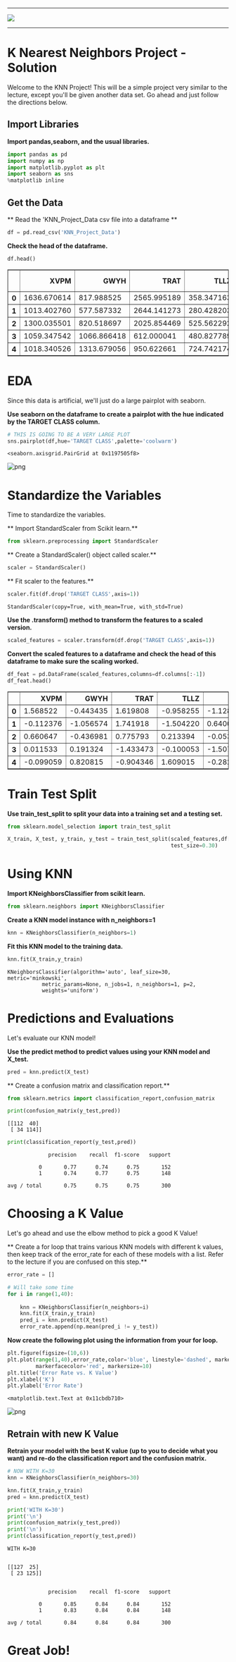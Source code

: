
___

<a href='http://www.pieriandata.com'> <img src='../Pierian_Data_Logo.png' /></a>
___

# K Nearest Neighbors Project - Solution

Welcome to the KNN Project! This will be a simple project very similar to the lecture, except you'll be given another data set. Go ahead and just follow the directions below.
## Import Libraries
**Import pandas,seaborn, and the usual libraries.**


```python
import pandas as pd
import numpy as np
import matplotlib.pyplot as plt
import seaborn as sns
%matplotlib inline
```

## Get the Data
** Read the 'KNN_Project_Data csv file into a dataframe **


```python
df = pd.read_csv('KNN_Project_Data')
```

**Check the head of the dataframe.**


```python
df.head() 
```




<div>
<table border="1" class="dataframe">
  <thead>
    <tr style="text-align: right;">
      <th></th>
      <th>XVPM</th>
      <th>GWYH</th>
      <th>TRAT</th>
      <th>TLLZ</th>
      <th>IGGA</th>
      <th>HYKR</th>
      <th>EDFS</th>
      <th>GUUB</th>
      <th>MGJM</th>
      <th>JHZC</th>
      <th>TARGET CLASS</th>
    </tr>
  </thead>
  <tbody>
    <tr>
      <th>0</th>
      <td>1636.670614</td>
      <td>817.988525</td>
      <td>2565.995189</td>
      <td>358.347163</td>
      <td>550.417491</td>
      <td>1618.870897</td>
      <td>2147.641254</td>
      <td>330.727893</td>
      <td>1494.878631</td>
      <td>845.136088</td>
      <td>0</td>
    </tr>
    <tr>
      <th>1</th>
      <td>1013.402760</td>
      <td>577.587332</td>
      <td>2644.141273</td>
      <td>280.428203</td>
      <td>1161.873391</td>
      <td>2084.107872</td>
      <td>853.404981</td>
      <td>447.157619</td>
      <td>1193.032521</td>
      <td>861.081809</td>
      <td>1</td>
    </tr>
    <tr>
      <th>2</th>
      <td>1300.035501</td>
      <td>820.518697</td>
      <td>2025.854469</td>
      <td>525.562292</td>
      <td>922.206261</td>
      <td>2552.355407</td>
      <td>818.676686</td>
      <td>845.491492</td>
      <td>1968.367513</td>
      <td>1647.186291</td>
      <td>1</td>
    </tr>
    <tr>
      <th>3</th>
      <td>1059.347542</td>
      <td>1066.866418</td>
      <td>612.000041</td>
      <td>480.827789</td>
      <td>419.467495</td>
      <td>685.666983</td>
      <td>852.867810</td>
      <td>341.664784</td>
      <td>1154.391368</td>
      <td>1450.935357</td>
      <td>0</td>
    </tr>
    <tr>
      <th>4</th>
      <td>1018.340526</td>
      <td>1313.679056</td>
      <td>950.622661</td>
      <td>724.742174</td>
      <td>843.065903</td>
      <td>1370.554164</td>
      <td>905.469453</td>
      <td>658.118202</td>
      <td>539.459350</td>
      <td>1899.850792</td>
      <td>0</td>
    </tr>
  </tbody>
</table>
</div>



# EDA

Since this data is artificial, we'll just do a large pairplot with seaborn.

**Use seaborn on the dataframe to create a pairplot with the hue indicated by the TARGET CLASS column.**


```python
# THIS IS GOING TO BE A VERY LARGE PLOT
sns.pairplot(df,hue='TARGET CLASS',palette='coolwarm')
```




    <seaborn.axisgrid.PairGrid at 0x1197505f8>




![png](03-K%20Nearest%20Neighbors%20Project%20-%20Solutions_files/03-K%20Nearest%20Neighbors%20Project%20-%20Solutions_8_1.png)


# Standardize the Variables

Time to standardize the variables.

** Import StandardScaler from Scikit learn.**


```python
from sklearn.preprocessing import StandardScaler
```

** Create a StandardScaler() object called scaler.**


```python
scaler = StandardScaler()
```

** Fit scaler to the features.**


```python
scaler.fit(df.drop('TARGET CLASS',axis=1))
```




    StandardScaler(copy=True, with_mean=True, with_std=True)



**Use the .transform() method to transform the features to a scaled version.**


```python
scaled_features = scaler.transform(df.drop('TARGET CLASS',axis=1))
```

**Convert the scaled features to a dataframe and check the head of this dataframe to make sure the scaling worked.**


```python
df_feat = pd.DataFrame(scaled_features,columns=df.columns[:-1])
df_feat.head()
```




<div>
<table border="1" class="dataframe">
  <thead>
    <tr style="text-align: right;">
      <th></th>
      <th>XVPM</th>
      <th>GWYH</th>
      <th>TRAT</th>
      <th>TLLZ</th>
      <th>IGGA</th>
      <th>HYKR</th>
      <th>EDFS</th>
      <th>GUUB</th>
      <th>MGJM</th>
      <th>JHZC</th>
    </tr>
  </thead>
  <tbody>
    <tr>
      <th>0</th>
      <td>1.568522</td>
      <td>-0.443435</td>
      <td>1.619808</td>
      <td>-0.958255</td>
      <td>-1.128481</td>
      <td>0.138336</td>
      <td>0.980493</td>
      <td>-0.932794</td>
      <td>1.008313</td>
      <td>-1.069627</td>
    </tr>
    <tr>
      <th>1</th>
      <td>-0.112376</td>
      <td>-1.056574</td>
      <td>1.741918</td>
      <td>-1.504220</td>
      <td>0.640009</td>
      <td>1.081552</td>
      <td>-1.182663</td>
      <td>-0.461864</td>
      <td>0.258321</td>
      <td>-1.041546</td>
    </tr>
    <tr>
      <th>2</th>
      <td>0.660647</td>
      <td>-0.436981</td>
      <td>0.775793</td>
      <td>0.213394</td>
      <td>-0.053171</td>
      <td>2.030872</td>
      <td>-1.240707</td>
      <td>1.149298</td>
      <td>2.184784</td>
      <td>0.342811</td>
    </tr>
    <tr>
      <th>3</th>
      <td>0.011533</td>
      <td>0.191324</td>
      <td>-1.433473</td>
      <td>-0.100053</td>
      <td>-1.507223</td>
      <td>-1.753632</td>
      <td>-1.183561</td>
      <td>-0.888557</td>
      <td>0.162310</td>
      <td>-0.002793</td>
    </tr>
    <tr>
      <th>4</th>
      <td>-0.099059</td>
      <td>0.820815</td>
      <td>-0.904346</td>
      <td>1.609015</td>
      <td>-0.282065</td>
      <td>-0.365099</td>
      <td>-1.095644</td>
      <td>0.391419</td>
      <td>-1.365603</td>
      <td>0.787762</td>
    </tr>
  </tbody>
</table>
</div>



# Train Test Split

**Use train_test_split to split your data into a training set and a testing set.**


```python
from sklearn.model_selection import train_test_split
```


```python
X_train, X_test, y_train, y_test = train_test_split(scaled_features,df['TARGET CLASS'],
                                                    test_size=0.30)
```

# Using KNN

**Import KNeighborsClassifier from scikit learn.**


```python
from sklearn.neighbors import KNeighborsClassifier
```

**Create a KNN model instance with n_neighbors=1**


```python
knn = KNeighborsClassifier(n_neighbors=1)
```

**Fit this KNN model to the training data.**


```python
knn.fit(X_train,y_train)
```




    KNeighborsClassifier(algorithm='auto', leaf_size=30, metric='minkowski',
               metric_params=None, n_jobs=1, n_neighbors=1, p=2,
               weights='uniform')



# Predictions and Evaluations
Let's evaluate our KNN model!

**Use the predict method to predict values using your KNN model and X_test.**


```python
pred = knn.predict(X_test)
```

** Create a confusion matrix and classification report.**


```python
from sklearn.metrics import classification_report,confusion_matrix
```


```python
print(confusion_matrix(y_test,pred))
```

    [[112  40]
     [ 34 114]]



```python
print(classification_report(y_test,pred))
```

                 precision    recall  f1-score   support
    
              0       0.77      0.74      0.75       152
              1       0.74      0.77      0.75       148
    
    avg / total       0.75      0.75      0.75       300
    


# Choosing a K Value
Let's go ahead and use the elbow method to pick a good K Value!

** Create a for loop that trains various KNN models with different k values, then keep track of the error_rate for each of these models with a list. Refer to the lecture if you are confused on this step.**


```python
error_rate = []

# Will take some time
for i in range(1,40):
    
    knn = KNeighborsClassifier(n_neighbors=i)
    knn.fit(X_train,y_train)
    pred_i = knn.predict(X_test)
    error_rate.append(np.mean(pred_i != y_test))
```

**Now create the following plot using the information from your for loop.**


```python
plt.figure(figsize=(10,6))
plt.plot(range(1,40),error_rate,color='blue', linestyle='dashed', marker='o',
         markerfacecolor='red', markersize=10)
plt.title('Error Rate vs. K Value')
plt.xlabel('K')
plt.ylabel('Error Rate')
```




    <matplotlib.text.Text at 0x11cbdb710>




![png](03-K%20Nearest%20Neighbors%20Project%20-%20Solutions_files/03-K%20Nearest%20Neighbors%20Project%20-%20Solutions_38_1.png)


## Retrain with new K Value

**Retrain your model with the best K value (up to you to decide what you want) and re-do the classification report and the confusion matrix.**


```python
# NOW WITH K=30
knn = KNeighborsClassifier(n_neighbors=30)

knn.fit(X_train,y_train)
pred = knn.predict(X_test)

print('WITH K=30')
print('\n')
print(confusion_matrix(y_test,pred))
print('\n')
print(classification_report(y_test,pred))
```

    WITH K=30
    
    
    [[127  25]
     [ 23 125]]
    
    
                 precision    recall  f1-score   support
    
              0       0.85      0.84      0.84       152
              1       0.83      0.84      0.84       148
    
    avg / total       0.84      0.84      0.84       300
    


# Great Job!
